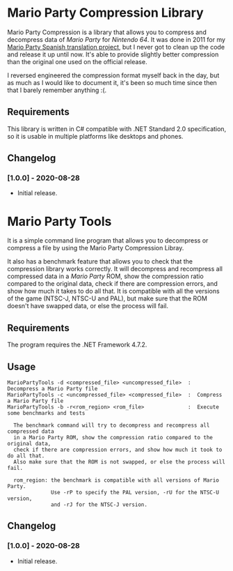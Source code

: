 # Mario Party Compression Library
Mario Party Compression is a library that allows you to compress and decompress data of *Mario Party* for *Nintendo 64*. It was done in 2011 for my [Mario Party Spanish translation project](http://www.romhacking.net/translations/1648/), but I never got to clean up the code and release it up until now. It's able to provide slightly better compression than the original one used on the official release.

I reversed engineered the compression format myself back in the day, but as much as I would like to document it, it's been so much time since then that I barely remember anything :(. 

## Requirements
This library is written in C# compatible with .NET Standard 2.0 specification, so it is usable in multiple platforms like desktops and phones.

## Changelog
### [1.0.0] - 2020-08-28
- Initial release.

# Mario Party Tools
It is a simple command line program that allows you to decompress or compress a file by using the Mario Party Compression Libray.

It also has a benchmark feature that allows you to check that the compression library works correctly. It will decompress and recompress all compressed data in a *Mario Party* ROM, show the compression ratio compared to the original data, check if there are compression errors, and show how much it takes to do all that. It is compatible with all the versions of the game (NTSC-J, NTSC-U and PAL), but make sure that the ROM doesn't have swapped data, or else the process will fail.

## Requirements
The program requires the .NET Framework 4.7.2.

## Usage
```
MarioPartyTools -d <compressed_file> <uncompressed_file>  :  Decompress a Mario Party file
MarioPartyTools -c <uncompressed_file> <compressed_file>  :  Compress a Mario Party file
MarioPartyTools -b -r<rom_region> <rom_file>              :  Execute some benchmarks and tests

  The benchmark command will try to decompress and recompress all compressed data
  in a Mario Party ROM, show the compression ratio compared to the original data,
  check if there are compression errors, and show how much it took to do all that.
  Also make sure that the ROM is not swapped, or else the process will fail.

  rom_region: the benchmark is compatible with all versions of Mario Party.
              Use -rP to specify the PAL version, -rU for the NTSC-U version,
              and -rJ for the NTSC-J version.
```

## Changelog
### [1.0.0] - 2020-08-28
- Initial release.